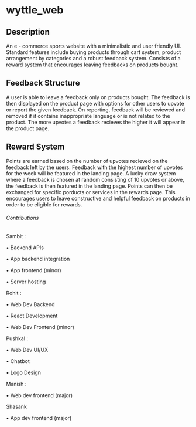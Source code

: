 # wyttle_web
## Description 
An e - commerce sports website with a minimalistic and user friendly UI. Standard features include buying products 
through cart system, product arrangement by categories and a robust feedback system. Consists of a reward system 
that encourages leaving feedbacks on products bought. 
## Feedback Structure
A user is able to leave a feedback only on products bought. The feedback is then displayed on the product page with 
options for other users to upvote or report the given feedback. On reporting, feedback will be reviewed and removed 
if it contains inappropriate language or is not related to the product. The more upvotes a feedback recieves the higher 
it will appear in the product page. 
## Reward System 
Points are earned based on the number of upvotes recieved on the feedback left by the users. Feedback with the highest number 
of upvotes for the week will be featured in the landing page. A lucky draw system where a feedback is chosen at random consisting 
of 10 upvotes or above, the feedback is then featured in the landing page. Points can then be exchanged for specific porducts or 
services in the rewards page. This encourages users to leave constructive and helpful feedback on products in order to be eligible 
for rewards. 
###### Contributions
Sambit : 

• Backend APIs

• App backend integration

• App frontend (minor)

• Server hosting


Rohit : 

• Web Dev Backend

• React Development

• Web Dev Frontend (minor)


Pushkal : 

• Web Dev UI/UX

• Chatbot 

• Logo Design


Manish : 

• Web dev frontend (major)


Shasank 

• App dev frontend (major)


